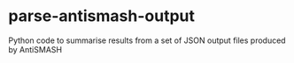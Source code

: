 # parse-antismash-output
Python code to summarise results from a set of JSON output files produced by AntiSMASH
